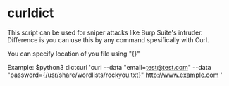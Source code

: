 # curldict
This script can be used for sniper attacks like Burp Suite's intruder. Difference is you can use this by any command spesifically with Curl.


You can specify location of you file using "{}"


Example: 
                $python3 dictcurl 'curl --data "email=test@test.com" --data "password={/usr/share/wordlists/rockyou.txt}" http://www.example.com  '
                
